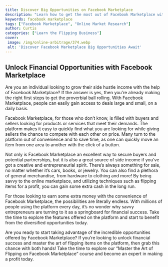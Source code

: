```yaml
---
title: Discover Big Opportunities on Facebook Marketplace
description: "Learn how to get the most out of Facebook Marketplace with this comprehensive guide to finding big opportunities Our tips and tricks will help you maximize the potential of this platform to make the most of your buying and selling"
keywords: facebook marketplace
tags: ["Facebook Marketplace", "Online Market Research"]
author: Curtis
categories: ["Learn the Flipping Business"]
cover: 
 image: /img/online-arbitrage/374.webp
 alt: 'Discover Facebook Marketplace Big Opportunities Await'
---
```

## Unlock Financial Opportunities with Facebook Marketplace 
Are you an individual looking to grow their side hustle income with the help of Facebook Marketplace? If the answer is yes, then you’re already making the right first steps to get the proverbial ball rolling. With Facebook Marketplace, people can easily gain access to deals large and small, on a daily basis. 

Facebook Marketplace, for those who don’t know, is filled with buyers and sellers looking for products or services that meet their demands. The platform makes it easy to quickly find what you are looking for while giving sellers the chance to compete with each other on price. Many turn to the platform out of convenience and to save time, as one can quickly move an item from one area to another with the click of a button.

Not only is Facebook Marketplace an excellent way to secure buyers and potential partnerships, but it is also a great source of side income if you’ve got a creative and entrepreneurial spirit. There’s always something for sale, no matter whether it’s cars, books, or jewelry. You can also find a plethora of general merchandise, from hardware to clothing and more! By being savvy to the online marketplace, and utilizing techniques such as flipping items for a profit, you can gain some extra cash in the long run. 

For those looking to earn some extra money with the convenience of Facebook Marketplace, the possibilities are literally endless. With millions of people using the platform every day, it’s no wonder why savvy entrepreneurs are turning to it as a springboard for financial success. Take the time to explore the features offered on the platform and start to benefit from the diversified opportunities today. 

Are you ready to start taking advantage of the incredible opportunities offered by Facebook Marketplace? If you’re looking to unlock financial success and master the art of flipping items on the platform, then grab this chance with both hands! Take the time to explore our “Master the Art of Flipping on Facebook Marketplace” course and become an expert in making a profit today.
